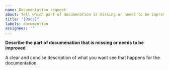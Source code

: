 ```yaml
---
name: Documentation request
about: Tell which part of documenation is missing or needs to be improved
title: "[Docs]"
labels: documention
assignees: ''
---
```


**Describe the part of documenation that is missing or needs to be improved**

A clear and concise description of what you want see that happens for the documentation.
